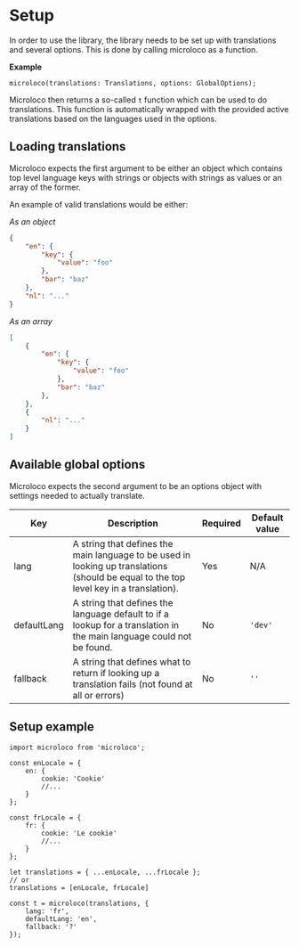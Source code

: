 # Setup

In order to use the library, the library needs to be set up with translations and several options. This is done by calling microloco as a function.

**Example**

`microloco(translations: Translations, options: GlobalOptions);`

Microloco then returns a so-called `t` function which can be used to do translations. This function is automatically wrapped with the provided active translations based on the languages used in the options.

##  Loading translations

Microloco expects the first argument to be either an object which contains top level language keys with strings or objects with strings as values or an array of the former. 

An example of valid translations would be either:

*As an object*

```json
{
    "en": {
        "key": {
            "value": "foo"
        },
        "bar": "baz"
    },
    "nl": "..."
}
```

*As an array*

```json
[
    {
        "en": {
            "key": {
                "value": "foo"
            },
            "bar": "baz"
        },
    },
    {
        "nl": "..."
    }
]
```

## Available global options

Microloco expects the second argument to be an options object with settings needed to actually translate.

|Key|Description|Required|Default value|
|---|---|---|---|
|lang|A string that defines the main language to be used in looking up translations (should be equal to the top level key in a translation).|Yes|N/A|
|defaultLang|A string that defines the language default to if a lookup for a translation in the main language could not be found.|No|`'dev'`|
|fallback|A string that defines what to return if looking up a translation fails (not found at all or errors)|No|`''`|

## Setup example

```
import microloco from 'microloco';

const enLocale = {
    en: {
        cookie: 'Cookie'
        //...
    } 
};

const frLocale = {
    fr: {
        cookie: 'Le cookie'
        //...
    } 
};

let translations = { ...enLocale, ...frLocale };
// or
translations = [enLocale, frLocale]

const t = microloco(translations, {
    lang: 'fr',
    defaultLang: 'en',
    fallback: '?'
});
```
